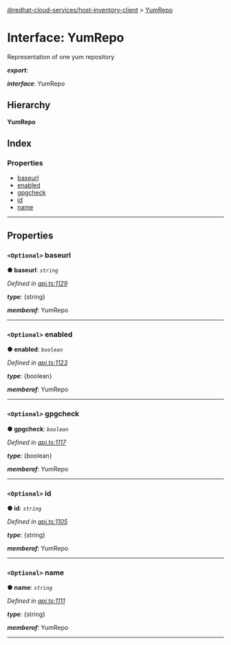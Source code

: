 [@redhat-cloud-services/host-inventory-client](../README.md) > [YumRepo](../interfaces/yumrepo.md)

# Interface: YumRepo

Representation of one yum repository

*__export__*: 

*__interface__*: YumRepo

## Hierarchy

**YumRepo**

## Index

### Properties

* [baseurl](yumrepo.md#baseurl)
* [enabled](yumrepo.md#enabled)
* [gpgcheck](yumrepo.md#gpgcheck)
* [id](yumrepo.md#id)
* [name](yumrepo.md#name)

---

## Properties

<a id="baseurl"></a>

### `<Optional>` baseurl

**● baseurl**: *`string`*

*Defined in [api.ts:1129](https://github.com/RedHatInsights/javascript-clients/blob/master/packages/host-inventory/api.ts#L1129)*

*__type__*: {string}

*__memberof__*: YumRepo

___
<a id="enabled"></a>

### `<Optional>` enabled

**● enabled**: *`boolean`*

*Defined in [api.ts:1123](https://github.com/RedHatInsights/javascript-clients/blob/master/packages/host-inventory/api.ts#L1123)*

*__type__*: {boolean}

*__memberof__*: YumRepo

___
<a id="gpgcheck"></a>

### `<Optional>` gpgcheck

**● gpgcheck**: *`boolean`*

*Defined in [api.ts:1117](https://github.com/RedHatInsights/javascript-clients/blob/master/packages/host-inventory/api.ts#L1117)*

*__type__*: {boolean}

*__memberof__*: YumRepo

___
<a id="id"></a>

### `<Optional>` id

**● id**: *`string`*

*Defined in [api.ts:1105](https://github.com/RedHatInsights/javascript-clients/blob/master/packages/host-inventory/api.ts#L1105)*

*__type__*: {string}

*__memberof__*: YumRepo

___
<a id="name"></a>

### `<Optional>` name

**● name**: *`string`*

*Defined in [api.ts:1111](https://github.com/RedHatInsights/javascript-clients/blob/master/packages/host-inventory/api.ts#L1111)*

*__type__*: {string}

*__memberof__*: YumRepo

___

